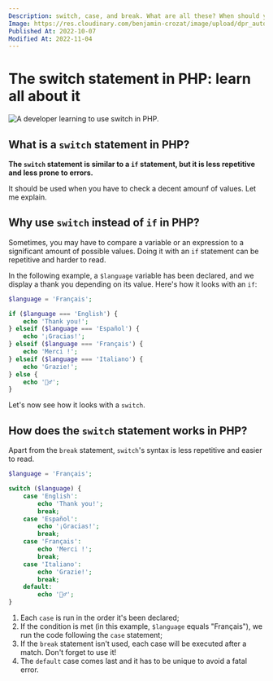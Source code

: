 ```yaml
---
Description: switch, case, and break. What are all these? When should you use it instead of if? What are its pros and cons?
Image: https://res.cloudinary.com/benjamin-crozat/image/upload/dpr_auto,f_auto,q_auto,w_auto/v1667577806/guy-coding-3_lpz0qy.jpg
Published At: 2022-10-07
Modified At: 2022-11-04
---
```


# The switch statement in PHP: learn all about it

![A developer learning to use switch in PHP.](https://res.cloudinary.com/benjamin-crozat/image/upload/dpr_auto,f_auto,q_auto,w_auto/v1667577806/guy-coding-3_lpz0qy.jpg)

## What is a `switch` statement in PHP?

**The `switch` statement is similar to a `if` statement, but it is less repetitive and less prone to errors.**

It should be used when you have to check a decent amounf of values. Let me explain.

## Why use `switch` instead of `if` in PHP?

Sometimes, you may have to compare a variable or an expression to a significant amount of possible values. Doing it with an `if` statement can be repetitive and harder to read.

In the following example, a `$language` variable has been declared, and we display a thank you depending on its value. Here's how it looks with an `if`:

```php
$language = 'Français';

if ($language === 'English') {
    echo 'Thank you!';
} elseif ($language === 'Español') {
    echo '¡Gracias!';
} elseif ($language === 'Français') {
    echo 'Merci !';
} elseif ($language === 'Italiano') {
    echo 'Grazie!';
} else {
    echo '🤷‍♂️';
}
```

Let's now see how it looks with a `switch`.

## How does the `switch` statement works in PHP?

Apart from the `break` statement, `switch`'s syntax is less repetitive and easier to read.

```php
$language = 'Français';

switch ($language) {
	case 'English':
		echo 'Thank you!';
		break;
	case 'Español':
		echo '¡Gracias!';
		break;
	case 'Français':
		echo 'Merci !';
		break;
	case 'Italiano':
		echo 'Grazie!';
	    break;
    default:
		echo '🤷‍♂️';
}
```

1. Each `case` is run in the order it's been declared;
2. If the condition is met (in this example, `$language` equals "Français"), we run the code following the `case` statement;
3. If the `break` statement isn't used, each case will be executed after a match. Don't forget to use it!
4. The `default` case comes last and it has to be unique to avoid a fatal error.
